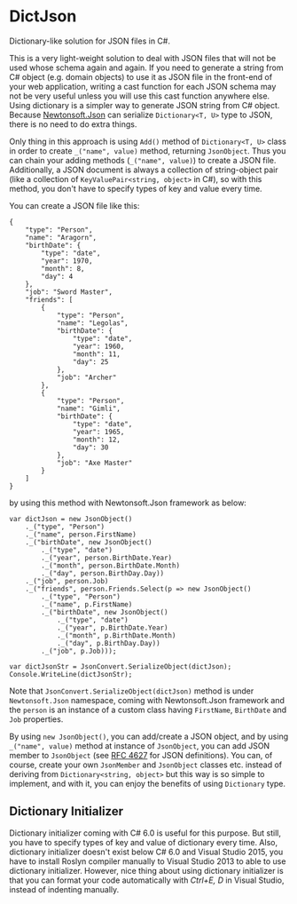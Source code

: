 # DictJson
 Dictionary-like solution for JSON files in C#.  

This is a very light-weight solution to deal with JSON files that will not be used whose schema again and again. If you need to generate a string from C# object (e.g. domain objects) to use it as JSON file in the front-end of your web application, writing a cast function for each JSON schema may not be very useful unless you will use this cast function anywhere else. Using dictionary is a simpler way to generate JSON string from C# object. Because [Newtonsoft.Json](https://www.newtonsoft.com/json) can serialize `Dictionary<T, U>` type to JSON, there is no need to do extra things.  

Only thing in this approach is using `Add()` method of `Dictionary<T, U>` class in order to create `_("name", value)` method, returning `JsonObject`. Thus you can chain your adding methods (`_("name", value)`) to create a JSON file. Additionally, a JSON document is always a collection of string-object pair (like a collection of `KeyValuePair<string, object>` in C#), so with this method, you don't have to specify types of key and value every time.  

You can create a JSON file like this:  
```
{
    "type": "Person",
    "name": "Aragorn",
    "birthDate": {
        "type": "date",
        "year": 1970,
        "month": 8,
        "day": 4
    },
    "job": "Sword Master",
    "friends": [
        {
            "type": "Person",
            "name": "Legolas",
            "birthDate": {
                "type": "date",
                "year": 1960,
                "month": 11,
                "day": 25
            },
            "job": "Archer"
        },
        {
            "type": "Person",
            "name": "Gimli",
            "birthDate": {
                "type": "date",
                "year": 1965,
                "month": 12,
                "day": 30
            },
            "job": "Axe Master"
        }
    ]
}
```
by using this method with Newtonsoft.Json framework as below:
```
var dictJson = new JsonObject()
    ._("type", "Person")
    ._("name", person.FirstName)
    ._("birthDate", new JsonObject()
        ._("type", "date")
        ._("year", person.BirthDate.Year)
        ._("month", person.BirthDate.Month)
        ._("day", person.BirthDay.Day))
    ._("job", person.Job)
    ._("friends", person.Friends.Select(p => new JsonObject()
        ._("type", "Person")
        ._("name", p.FirstName)
        ._("birthDate", new JsonObject()
            ._("type", "date")
            ._("year", p.BirthDate.Year)
            ._("month", p.BirthDate.Month)
            ._("day", p.BirthDay.Day))
        ._("job", p.Job)));
        
var dictJsonStr = JsonConvert.SerializeObject(dictJson);
Console.WriteLine(dictJsonStr);
```
Note that `JsonConvert.SerializeObject(dictJson)` method is under `Newtonsoft.Json` namespace, coming with Newtonsoft.Json framework and the `person` is an instance of a custom class having `FirstName`, `BirthDate` and `Job` properties.  

By using `new JsonObject()`, you can add/create a JSON object, and by using `_("name", value)` method at instance of `JsonObject`, you can add JSON member to `JsonObject` (see [RFC 4627](https://www.ietf.org/rfc/rfc4627.txt) for JSON definitions). You can, of course, create your own `JsonMember` and `JsonObject` classes etc. instead of deriving from `Dictionary<string, object>` but this way is so simple to implement, and with it, you can enjoy the benefits of using `Dictionary` type.

## Dictionary Initializer
Dictionary initializer coming with C# 6.0 is useful for this purpose. But still, you have to specify types of key and value of dictionary every time. Also, dictionary initializer doesn't exist below C# 6.0 and Visual Studio 2015, you have to install Roslyn compiler manually to Visual Studio 2013 to able to use dictionary initializer. However, nice thing about using dictionary initializer is that you can format your code automatically with _Ctrl+E, D_ in Visual Studio, instead of indenting manually.
